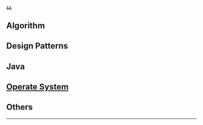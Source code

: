 
## [..](https://mengxianbin.github.io)

## Algorithm

## Design Patterns

## Java

## [Operate System](./operate_system/index.md)

## Others

---
